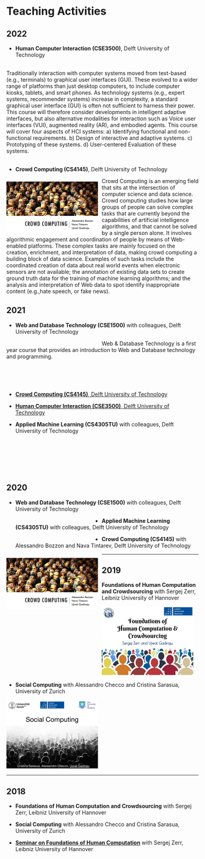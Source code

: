 # Teaching Activities


## 2022

- **Human Computer Interaction (CSE3500)**, Delft University of Technology
<a href="https://studiegids.tudelft.nl/a101_displayCourse.do?course_id=57351">
<img align="left" src="https://images.unsplash.com/photo-1483478550801-ceba5fe50e8e?ixlib=rb-1.2.1&ixid=eyJhcHBfaWQiOjEyMDd9&auto=format&fit=crop&w=1350&q=80" alt="" width="240" style="padding-right:10px;padding-top:10px">
</a>
<br>
Traditionally interaction with computer systems moved from text-based (e.g., terminals) to graphical user interfaces (GUI). These evolved to a wider range of platforms than just desktop computers, to include computer kiosks, tablets, and smart phones. As technology systems (e.g., expert systems, recommender systems) increase in complexity, a standard graphical user interface (GUI) is often not sufficient to harness their power. This course will therefore consider developments in intelligent adaptive interfaces, but also alternative modalities for interaction such as Voice user interfaces (VUI), augmented reality (AR), and embodied agents.
This course will cover four aspects of HCI systems: 
a) Identifying functional and non-functional requirements. 
b) Design of interactive and adaptive systems.
c) Prototyping of these systems.
d) User-centered Evaluation of these systems.
<br>
<br>


- **Crowd Computing (CS4145)**, Delft University of Technology
<a href="https://studiegids.tudelft.nl/a101_displayCourse.do?course_id=57441">        
<img align="left" src="CS4145.png" alt="CS4145" width="240" style="padding-right:10px;padding-top:10px">
</a>
Crowd Computing is an emerging field that sits at the intersection of computer science and data science. Crowd computing studies how large groups of people can solve complex tasks that are currently beyond the capabilities of artificial intelligence algorithms, and that cannot be solved by a single person alone. 
It involves algorithmic engagement and coordination of people by means of Web-enabled platforms. These complex tasks are mainly focused on the creation, enrichment, and interpretation of data, making crowd computing a building block of data science. Examples of such tasks include the coordinated creation of data about real world events when electronic sensors are not available; the annotation of existing data sets to create ground truth data for the training of machine learning algorithms; and the analysis and interpretation of Web data to spot identify inappropriate content (e.g.,hate speech, or fake news).


## 2021

- **Web and Database Technology (CSE1500)** with colleagues, Delft University of Technology
<a href="https://studiegids.tudelft.nl/a101_displayCourse.do?course_id=55104">        
<img align="left" src="https://images.unsplash.com/photo-1523961131990-5ea7c61b2107?ixlib=rb-1.2.1&ixid=eyJhcHBfaWQiOjEyMDd9&auto=format&fit=crop&w=1267&q=80" alt="" width="240" style="padding-right:10px;padding-top:10px">
</a>
Web & Database Technology is a first year course that provides an introduction to Web and Database technology and programming.
<br>
<br>
<br>
<br>
<br>

- <a href="https://studiegids.tudelft.nl/a101_displayCourse.do?course_id=55281">**Crowd Computing (CS4145)**, Delft University of Technology</a>
<!-- <a href="https://studiegids.tudelft.nl/a101_displayCourse.do?course_id=55281">        
<img align="left" src="CS4145.png" alt="CS4145" width="240" style="padding-right:10px;padding-top:10px">
</a>

Crowd Computing is an emerging field that sits at the intersection of computer science and data science. Crowd computing studies how large groups of people can solve complex tasks that are currently beyond the capabilities of artificial intelligence algorithms, and that cannot be solved by a single person alone. 
It involves algorithmic engagement and coordination of people by means of Web-enabled platforms. These complex tasks are mainly focused on the creation, enrichment, and interpretation of data, making crowd computing a building block of data science. Examples of such tasks include the coordinated creation of data about real world events when electronic sensors are not available; the annotation of existing data sets to create ground truth data for the training of machine learning algorithms; and the analysis and interpretation of Web data to spot identify inappropriate content (e.g.,hate speech, or fake news). -->

- <a href="https://studiegids.tudelft.nl/a101_displayCourse.do?course_id=55134">**Human Computer Interaction (CSE3500)**, Delft University of Technology</a>

<!--<img align="left" src="https://images.unsplash.com/photo-1483478550801-ceba5fe50e8e?ixlib=rb-1.2.1&ixid=eyJhcHBfaWQiOjEyMDd9&auto=format&fit=crop&w=1350&q=80" alt="" width="240" style="padding-right:10px;padding-top:10px">
</a>
<br>
<br>
<br>
<br>
<br>
Traditionally interaction with computer systems moved from text-based (e.g., terminals) to graphical user interfaces (GUI). These evolved to a wider range of platforms than just desktop computers, to include computer kiosks, tablets, and smart phones. As technology systems (e.g., expert systems, recommender systems) increase in complexity, a standard graphical user interface (GUI) is often not sufficient to harness their power. This course will therefore consider developments in intelligent adaptive interfaces, but also alternative modalities for interaction such as Voice user interfaces (VUI), augmented reality (AR), and embodied agents.
This course will cover four aspects of HCI systems: 
a) Identifying functional and non-functional requirements. 
b) Design of interactive and adaptive systems.
c) Prototyping of these systems.
d) User-centered Evaluation of these systems.
<br>
<br> -->


- **Applied Machine Learning (CS4305TU)** with colleagues, Delft University of Technology
<a href="https://studiegids.tudelft.nl/a101_displayCourse.do?course_id=56615">        
<img align="left" src="https://images.unsplash.com/photo-1501526029524-a8ea952b15be?ixlib=rb-1.2.1&ixid=eyJhcHBfaWQiOjEyMDd9&auto=format&fit=crop&w=1350&q=80" alt="" width="240" style="padding-right:10px;padding-top:10px">
</a>
<br>
<br>
<br>
<br>
<br>
<!--Machine Learning is increasingly important to fields outside of traditional Artificial Intelligence and Computer Science, proving a powerful technique to study data from different domains. This course aims to give students from different technical backgrounds a better understanding of a range of machine learning techniques. During the course, the focus lies on understanding how to use these different techniques, rather than on trying to improve the techniques themselves. To do this, this course will focus on demonstrating how machine learning can be used in different domains and for different types of data. Throughout the course, teachers from different faculties will apply the techniques they teach to their own domain of research to give students experience with a wide range of topics studied at TUDelft. Additionally, the course will address some of the ethical and societal issues around machine learning such as privacy and bias.-->

## 2020

- **Web and Database Technology (CSE1500)** with colleagues, Delft University of Technology
<a href="https://studiegids.tudelft.nl/a101_displayCourse.do?course_id=55104">        
<img align="left" src="https://images.unsplash.com/photo-1523961131990-5ea7c61b2107?ixlib=rb-1.2.1&ixid=eyJhcHBfaWQiOjEyMDd9&auto=format&fit=crop&w=1267&q=80" alt="" width="240" style="padding-right:10px;padding-top:10px">
</a>
<!--Web & Database Technology is a first year course that provides an introduction to Web and Database technology and programming.
<br>
<br>
<br>
<br>
<br>-->

- **Applied Machine Learning (CS4305TU)** with colleagues, Delft University of Technology
<a href="https://studiegids.tudelft.nl/a101_displayCourse.do?course_id=56615">        
<img align="left" src="https://images.unsplash.com/photo-1501526029524-a8ea952b15be?ixlib=rb-1.2.1&ixid=eyJhcHBfaWQiOjEyMDd9&auto=format&fit=crop&w=1350&q=80" alt="" width="240" style="padding-right:10px;padding-top:10px">
</a>
<!--Machine Learning is increasingly important to fields outside of traditional Artificial Intelligence and Computer Science, proving a powerful technique to study data from different domains. This course aims to give students from different technical backgrounds a better understanding of a range of machine learning techniques. During the course, the focus lies on understanding how to use these different techniques, rather than on trying to improve the techniques themselves. To do this, this course will focus on demonstrating how machine learning can be used in different domains and for different types of data. Throughout the course, teachers from different faculties will apply the techniques they teach to their own domain of research to give students experience with a wide range of topics studied at TUDelft. Additionally, the course will address some of the ethical and societal issues around machine learning such as privacy and bias.-->

- **Crowd Computing (CS4145)** with Alessandro Bozzon and Nava Tintarev, Delft University of Technology
<a href="https://studiegids.tudelft.nl/a101_displayCourse.do?course_id=51132">        
<img align="left" src="CS4145.png" alt="CS4145" width="240" style="padding-right:10px;padding-top:10px">
</a>
<!--Crowd Computing is an emerging field that sits at the intersection of computer science and data science. Crowd computing studies how large groups of people can solve complex tasks that are currently beyond the capabilities of artificial intelligence algorithms, and that cannot be solved by a single person alone. 
It involves algorithmic engagement and coordination of people by means of Web-enabled platforms. These complex tasks are mainly focused on the creation, enrichment, and interpretation of data, making crowd computing a building block of data science. Examples of such tasks include the coordinated creation of data about real world events when electronic sensors are not available; the annotation of existing data sets to create ground truth data for the training of machine learning algorithms; and the analysis and interpretation of Web data to spot identify inappropriate content (e.g.,hate speech, or fake news).-->

---

## 2019

- **Foundations of Human Computation and Crowdsourcing** with Sergej Zerr, Leibniz University of Hannover
<a href="https://www2.kbs.uni-hannover.de/411.html">
<img src="fhcc.jpg" alt="fhcc" width="240">
</a>

- **Social Computing** with Alessandro Checco and Cristina Sarasua, University of Zurich <br>
<img src="social_computing.jpg" alt="Social Computing" width="240">

---

## 2018

- **Foundations of Human Computation and Crowdsourcing** with Sergej Zerr, Leibniz University of Hannover

- **Social Computing** with Alessandro Checco and Cristina Sarasua, University of Zurich

- **[Seminar on Foundations of Human Computation](https://www2.kbs.uni-hannover.de/hcomp-seminar.html)** with Sergej Zerr, Leibniz University of Hannover

